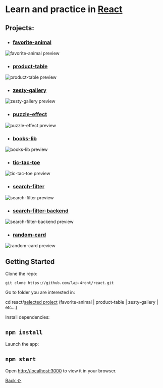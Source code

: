 # Learn and practice in [React](https://reactjs.org/)

## **Projects:**

* ### [favorite-animal](favorite-animal)

![favorite-animal preview](ASSETS/PROJECT-THUMBNAILS/favorite-animal/thumb.png)

* ### [product-table](product-table)

![product-table preview](ASSETS/PROJECT-THUMBNAILS/product-table/thumb.png)

* ### [zesty-gallery](zesty-gallery)

![zesty-gallery preview](ASSETS/PROJECT-THUMBNAILS/zesty-gallery/thumb.png)

* ### [puzzle-effect](puzzle-effect)

![puzzle-effect preview](ASSETS/PROJECT-THUMBNAILS/puzzle-effect/thumb.png)

* ### [books-lib](books-lib)

![books-lib preview](ASSETS/PROJECT-THUMBNAILS/books-lib/thumb.png)

* ### [tic-tac-toe](tic-tac-toe)

![tic-tac-toe preview](ASSETS/PROJECT-THUMBNAILS/tic-tac-toe/thumb.png)

* ### [search-filter](search-filter)

![search-filter preview](ASSETS/PROJECT-THUMBNAILS/search-filter/thumb.png)

* ### [search-filter-backend](search-filter-backend)

![search-filter-backend preview](ASSETS/PROJECT-THUMBNAILS/search-filter-backend/thumb.png)

* ### [random-card](random-card)

![random-card preview](ASSETS/PROJECT-THUMBNAILS/random-card/thumb.png)

## Getting Started

Clone the repo:

`git clone https://github.com/lap-4ront/react.git`

Go to folder you are interested in:

cd react/[selected project](#projects)  (favorite-animal | product-table | zesty-gallery | etc...)

Install dependencies:

## `npm install`

Launch the app:

## `npm start`

Open [http://localhost:3000](http://localhost:3000) to view it in your browser.


[Back &#8679;](#projects)
